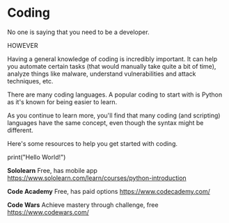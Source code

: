 # Coding
No one is saying that you need to be a developer.

HOWEVER

Having a general knowledge of coding is incredibly important.  It can help you automate certain tasks (that would manually take quite a bit of time), analyze things like malware, understand vulnerabilities and attack techniques, etc.

There are many coding languages.  A popular coding to start with is Python as it's known for being easier to learn.

As you continue to learn more, you'll find that many coding (and scripting) languages have the same concept, even though the syntax might be different.

Here's some resources to help you get started with coding.

print("Hello World!")

**Sololearn**
Free, has mobile app
https://www.sololearn.com/learn/courses/python-introduction

**Code Academy**
Free, has paid options
https://www.codecademy.com/

**Code Wars**
Achieve mastery through challenge, free
https://www.codewars.com/